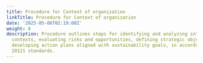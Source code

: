 ```yaml
---
title: Procedure for Context of organization
linkTitle: Procedure for Context of organization
date: '2025-05-06T02:19:00Z'
weight: 0
description: Procedure outlines steps for identifying and analyzing internal and external
  contexts, evaluating risks and opportunities, defining strategic objectives, and
  developing action plans aligned with sustainability goals, in accordance with ISO
  20121 standards.
---
```



<!-- Unsupported block type: table_of_contents -->

<!-- Unsupported block type: unsupported -->

